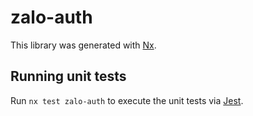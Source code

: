 # zalo-auth

This library was generated with [Nx](https://nx.dev).

## Running unit tests

Run `nx test zalo-auth` to execute the unit tests via [Jest](https://jestjs.io).

